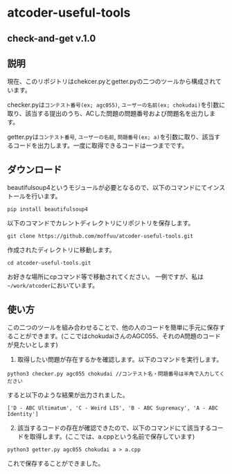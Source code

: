 # atcoder-useful-tools

## check-and-get v.1.0

## 説明
現在、このリポジトリはchekcer.pyとgetter.pyの二つのツールから構成されています。

checker.pyは`コンテスト番号(ex; agc055)`, `ユーザーの名前(ex; chokudai)`を引数に取り、該当する提出のうち、ACした問題の問題番号および問題名を出力します。

getter.pyは`コンテスト番号`, `ユーザーの名前`, `問題番号(ex; a)`を引数に取り、該当するコードを出力します。一度に取得できるコードは一つまでです。


## ダウンロード

beautifulsoup4というモジュールが必要となるので、以下のコマンドにてインストールを行います。

`pip install beautifulsoup4`

以下のコマンドでカレントディレクトリにリポジトリを保存します。

`git clone https://github.com/moffuu/atcoder-useful-tools.git`

作成されたディレクトリに移動します。

`cd atcoder-useful-tools.git`

お好きな場所にcpコマンド等で移動されてください。
一例ですが、私は`~/work/atcoder`においています。


## 使い方
この二つのツールを組み合わせることで、他の人のコードを簡単に手元に保存することができます。(ここではchokudaiさんのAGC055、それのA問題のコードが見たいとします)

1. 取得したい問題が存在するかを確認します。以下のコマンドを実行します。

`python3 checker.py agc055 chokudai //コンテスト名・問題番号は半角で入力してください`

すると以下のような結果が出力されました。

`['D - ABC Ultimatum', 'C - Weird LIS', 'B - ABC Supremacy', 'A - ABC Identity']`

2. 該当するコードの存在が確認できたので、以下のコマンドにて該当するコードを取得します。(ここでは、a.cppという名前で保存しています)

`python3 getter.py agc055 chokudai a > a.cpp`

これで保存することができました。

